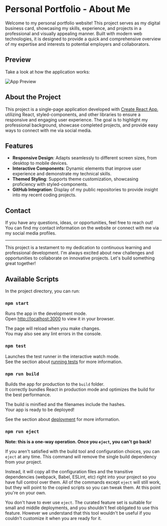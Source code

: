 # Personal Portfolio - About Me

Welcome to my personal portfolio website! This project serves as my digital business card, showcasing my skills, experience, and projects in a professional and visually appealing manner. Built with modern web technologies, it is designed to provide a quick and comprehensive overview of my expertise and interests to potential employers and collaborators.

## Preview

Take a look at how the application works:

![App Preview](./public/app-preview.gif)

## About the Project

This project is a single-page application developed with [Create React App](https://github.com/facebook/create-react-app), utilizing React, styled-components, and other libraries to ensure a responsive and engaging user experience. The goal is to highlight my professional background, showcase completed projects, and provide easy ways to connect with me via social media.

## Features

- **Responsive Design**: Adapts seamlessly to different screen sizes, from desktop to mobile devices.
- **Interactive Components**: Dynamic elements that improve user experience and demonstrate my technical skills.
- **Themed Styling**: Supports theme customization, showcasing proficiency with styled-components.
- **GitHub Integration**: Display of my public repositories to provide insight into my recent coding projects.

## Contact

If you have any questions, ideas, or opportunities, feel free to reach out! You can find my contact information on the website or connect with me via my social media profiles.

---

This project is a testament to my dedication to continuous learning and professional development. I'm always excited about new challenges and opportunities to collaborate on innovative projects. Let's build something great together!

## Available Scripts

In the project directory, you can run:

### `npm start`

Runs the app in the development mode.\
Open [http://localhost:3000](http://localhost:3000) to view it in your browser.

The page will reload when you make changes.\
You may also see any lint errors in the console.

### `npm test`

Launches the test runner in the interactive watch mode.\
See the section about [running tests](https://facebook.github.io/create-react-app/docs/running-tests) for more information.

### `npm run build`

Builds the app for production to the `build` folder.\
It correctly bundles React in production mode and optimizes the build for the best performance.

The build is minified and the filenames include the hashes.\
Your app is ready to be deployed!

See the section about [deployment](https://facebook.github.io/create-react-app/docs/deployment) for more information.

### `npm run eject`

**Note: this is a one-way operation. Once you `eject`, you can't go back!**

If you aren't satisfied with the build tool and configuration choices, you can `eject` at any time. This command will remove the single build dependency from your project.

Instead, it will copy all the configuration files and the transitive dependencies (webpack, Babel, ESLint, etc) right into your project so you have full control over them. All of the commands except `eject` will still work, but they will point to the copied scripts so you can tweak them. At this point you're on your own.

You don't have to ever use `eject`. The curated feature set is suitable for small and middle deployments, and you shouldn't feel obligated to use this feature. However we understand that this tool wouldn't be useful if you couldn't customize it when you are ready for it.